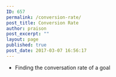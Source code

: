 ```yaml
---
ID: 657
permalink: /conversion-rate/
post_title: Conversion Rate
author: praison
post_excerpt: ""
layout: page
published: true
post_date: 2017-03-07 16:56:17
---
```

<ul>
 	<li>Finding the conversation rate of a goal</li>
</ul>